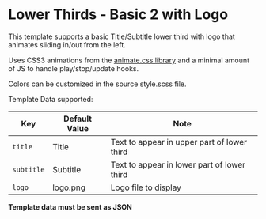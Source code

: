 # Lower Thirds - Basic 2 with Logo

This template supports a basic Title/Subtitle lower third with logo that animates sliding in/out from the left.

Uses CSS3 animations from the [animate.css library](https://daneden.github.io/animate.css/) and a minimal amount of JS to handle play/stop/update hooks.

Colors can be customized in the source style.scss file.

Template Data supported:


|Key|Default Value|Note|
|---|---|---|
|`title`|Title|Text to appear in upper part of lower third|
|`subtitle`|Subtitle|Text to appear in lower part of lower third|
|`logo`|logo.png|Logo file to display|

**Template data must be sent as JSON**
